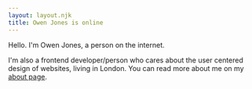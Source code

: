 ```yaml
---
layout: layout.njk
title: Owen Jones is online
---
```


Hello. I'm Owen Jones, a person on the internet.

I'm also a frontend developer/person who cares about the user centered design of websites, living in London. You can read more about me on my [about page](/about).
